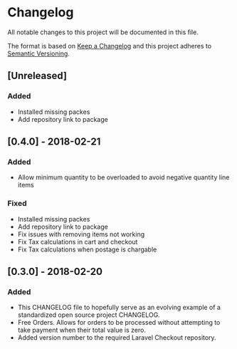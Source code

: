 # Changelog

All notable changes to this project will be documented in this file.

The format is based on [Keep a Changelog](http://keepachangelog.com/en/1.0.0/)
and this project adheres to [Semantic Versioning](http://semver.org/spec/v2.0.0.html).

## [Unreleased]

### Added

- Installed missing packes
- Add repository link to package

## [0.4.0] - 2018-02-21

### Added

- Allow minimum quantity to be overloaded to avoid negative quantity line items

### Fixed

- Installed missing packes
- Add repository link to package
- Fix issues with removing items not working
- Fix Tax calculations in cart and checkout
- Fix Tax calculations when postage is chargable

## [0.3.0] - 2018-02-20

### Added

- This CHANGELOG file to hopefully serve as an evolving example of a
  standardized open source project CHANGELOG.
- Free Orders. Allows for orders to be processed without attempting to take payment when their total value is zero.
- Added version number to the required Laravel Checkout repository.
